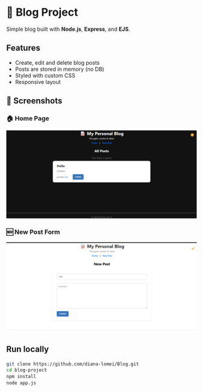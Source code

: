# 📝 Blog Project

Simple blog built with **Node.js**, **Express**, and **EJS**.

## Features
- Create, edit and delete blog posts
- Posts are stored in memory (no DB)
- Styled with custom CSS
- Responsive layout

## 📸 Screenshots

### 🏠 Home Page
![Home Page](/home.png)

### 🆕 New Post Form
![New Post](/new-post.png)


## Run locally
```bash
git clone https://github.com/diana-lomei/Blog.git
cd blog-project
npm install
node app.js
